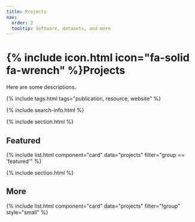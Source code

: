 ```yaml
---
title: Projects
nav:
  order: 2
  tooltip: Software, datasets, and more
---
```


# {% include icon.html icon="fa-solid fa-wrench" %}Projects

Here are some descriptions.

{% include tags.html tags="publication, resource, website" %}

{% include search-info.html %}

{% include section.html %}

## Featured

{% include list.html component="card" data="projects" filter="group == 'featured'" %}

{% include section.html %}

## More

{% include list.html component="card" data="projects" filter="!group" style="small" %}
